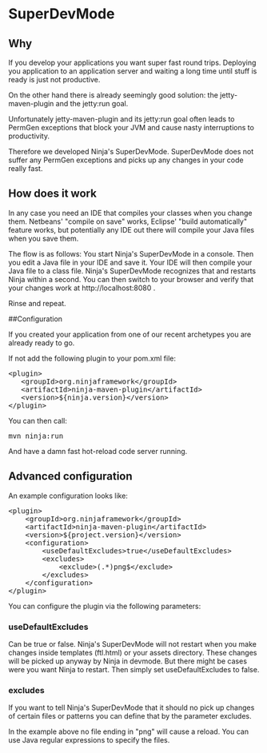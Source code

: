# SuperDevMode

## Why 

If you develop your applications you want super fast round trips. Deploying
you application to an application server and waiting a long time until stuff
is ready is just not productive.

On the other hand there is already seemingly good solution: the jetty-maven-plugin and
the jetty:run goal.

Unfortunately jetty-maven-plugin and its jetty:run goal often leads to PermGen 
exceptions that block your JVM and cause nasty interruptions to productivity.

Therefore we developed Ninja's SuperDevMode. SuperDevMode does not suffer
any PermGen exceptions and picks up any changes in your code really fast.


## How does it work

In any case you need an IDE that compiles your classes when you change them.
Netbeans' "compile on save" works, Eclipse' "build automatically" feature works, but
potentially any IDE out there will compile your Java files when you save them.

The flow is as follows: You start Ninja's SuperDevMode in a console. Then you
edit a Java file in your IDE and save it. Your IDE will then compile
your Java file to a class file. Ninja's SuperDevMode recognizes that and
restarts Ninja within a second. You can then switch to your browser and
verify that your changes work at http://localhost:8080 .

Rinse and repeat.

##Configuration

If you created your application from one of our recent archetypes you
are already ready to go.

If not add the following plugin to your pom.xml file:

<pre class="prettyprint">
&lt;plugin&gt;
   &lt;groupId&gt;org.ninjaframework&lt;/groupId&gt;
   &lt;artifactId&gt;ninja-maven-plugin&lt;/artifactId&gt;
   &lt;version&gt;${ninja.version}&lt;/version&gt;
&lt;/plugin&gt;  
</pre>

You can then call:

<pre class="prettyprint">
mvn ninja:run
</pre>

And have a damn fast hot-reload code server running.


## Advanced configuration

An example configuration looks like:

<pre class="prettyprint">
&lt;plugin&gt;
    &lt;groupId&gt;org.ninjaframework&lt;/groupId&gt;
    &lt;artifactId&gt;ninja-maven-plugin&lt;/artifactId&gt;
    &lt;version&gt;${project.version}&lt;/version&gt;
    &lt;configuration&gt;
        &lt;useDefaultExcludes&gt;true&lt;/useDefaultExcludes&gt;
        &lt;excludes&gt;
            &lt;exclude&gt;(.*)png$&lt;/exclude&gt;
        &lt;/excludes&gt;
    &lt;/configuration&gt;
&lt;/plugin&gt;
</pre>

You can configure the plugin via the following parameters:
 
### useDefaultExcludes

Can be true or false. Ninja's SuperDevMode will not restart when
you make changes inside templates (ftl.html) or your assets directory. These changes
will be picked up anyway by Ninja in devmode. But there might be cases were
you want Ninja to restart. Then simply set useDefaultExcludes to false.

### excludes

If you want to tell Ninja's SuperDevMode that it should no pick up changes
of certain files or patterns you can define that by the parameter excludes.

In the example above no file ending in "png" will cause a reload. You can
use Java regular expressions to specify the files.

